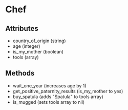 # Chef

## Attributes
   * country_of_origin (string)
   * age (integer)
   * is_my_mother (boolean)
   * tools (array)

## Methods
   * wait_one_year (increases age by 1)
   * get_positive_paternity_results (is_my_mother to yes)
   * buy_spatula (adds "Spatula" to tools array)
   * is_mugged (sets tools array to nil)
